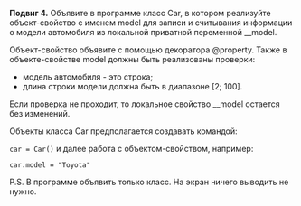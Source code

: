 **Подвиг 4.** Объявите в программе класс Car, в котором реализуйте объект-свойство с именем model для записи и считывания информации о модели автомобиля из локальной приватной переменной __model.

Объект-свойство объявите с помощью декоратора @property. Также в объекте-свойстве model должны быть реализованы проверки:

- модель автомобиля - это строка;
- длина строки модели должна быть в диапазоне [2; 100].

Если проверка не проходит, то локальное свойство __model остается без изменений.

Объекты класса Car предполагается создавать командой:

`car = Car()`
и далее работа с объектом-свойством, например:

`car.model = "Toyota"`

P.S. В программе объявить только класс. На экран ничего выводить не нужно. 